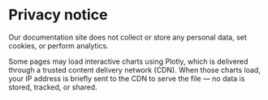 # Privacy notice

Our documentation site does not collect or store any personal data, set cookies, or perform analytics.

Some pages may load interactive charts using Plotly, which is delivered through a trusted content delivery network (CDN).
When those charts load, your IP address is briefly sent to the CDN to serve the file — no data is stored, tracked, or shared.
